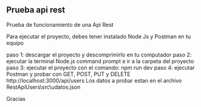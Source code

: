 ## Prueba api rest
Prueba de funcionamiento de una Api Rest

Para ejecutar el proyecto, debes tener instalado Node Js y Postman en tu equipo

paso 1: descargar el proyecto y descomprimirlo en tu computador
paso 2: ejecutar la terminal Node.js command prompt e ir a la carpeta del proyecto 
paso 3: ejecutar el proyecto con el comando: npm run dev
paso 4: ejecutar Postman y probar con GET, POST, PUT y DELETE  http://localhost:3000/api/users
        Los datos a probar estan en el archivo RestApiUsers\src\udatos.json

Gracias
